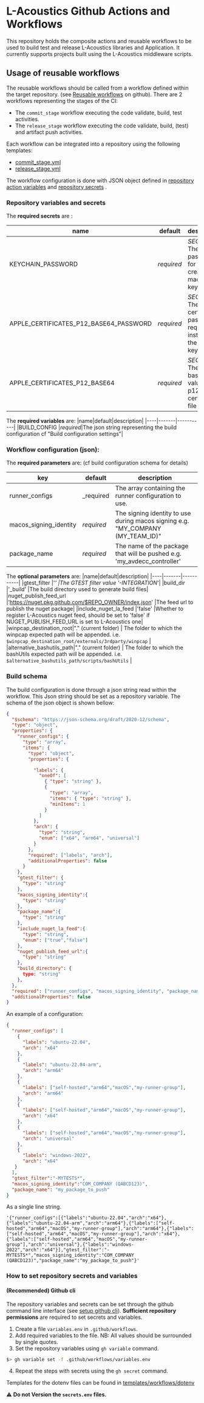 # L-Acoustics Github Actions and Workflows

This repository holds the composite actions and reusable workflows to be used to build test and release L-Acoustics libraries and Application.
It currently supports projects built using the L-Acoustics middleware scripts.

## Usage of reusable workflows

The reusable workflows should be called from a workflow defined within the target repository. (see [Reusable workflows](https://docs.github.com/en/actions/how-tos/reuse-automations/reuse-workflows) on github).
There are 2 workflows representing the stages of the CI:
- The `commit_stage` workflow executing the code validate, build, test activities.
- The `release_stage` workflow executing the code validate, build, (test) and artifact push activities.

Each workflow can be integrated into a repository using the following templates:
- [commit_stage.yml](https://github.com/L-Acoustics/la-mw-gh-action/blob/main/templates/workflows/commit_stage.yml)
- [release_stage.yml](https://github.com/L-Acoustics/la-mw-gh-action/blob/main/templates/workflows/release_stage.yml)

The workflow configuration is done with JSON object defined in [repository action variables](https://docs.github.com/en/actions/how-tos/write-workflows/choose-what-workflows-do/use-variables#defining-configuration-variables-for-multiple-workflows) and [repository secrets](https://docs.github.com/en/actions/concepts/security/secrets?versionId=free-pro-team%40latest&productId=actions) .
### Repository variables and secrets
The **required secrets** are :

|name|default|description|
|----|----------|-----------|
|KEYCHAIN_PASSWORD|_required_|*SECRETS* The password for the created macos keychain|
|APPLE_CERTIFICATES_P12_BASE64_PASSWORD|_required_|*SECRETS* The certificate password required to install it in the keychain|
|APPLE_CERTIFICATES_P12_BASE64|_required_| *SECRETS* The base64 value of the p12 certificate file|

The **required variables** are:
|name|default|description|
|----|-------|-----------|
|BUILD_CONFIG                   |_required_|The json string representing the build configuration cf "Build configuration settings"|

### Workflow configuration (json):
The **required parameters** are:
(cf build configuration schema for details)

|key|default|description|
|----|----------|-----------|
|runner_configs             |_required |The array containing the runner configuration to use.                           |
|macos_signing_identity     |_required_|The signing identity to use during macos signing e.g. "MY_COMPANY (MY_TEAM_ID)" |
|package_name               |_required_|The name of the package that will be pushed e.g. 'my_avdecc_controller'         |

The **optional parameters** are:
|name|default|description|
|----|-------|-----------|
|gtest_filter               |'*'                                                    |The GTEST filter value '-INTEGRATION*'|
|build_dir                  |'_build'                                               |The build directory used to generate build files|
|nuget_publish_feed_url     |'https://nuget.pkg.github.com/$REPO_OWNER/index.json'  |The feed url to publish the nuget package|
|include_nuget_la_feed      |'false'                                                |Whether to register L-Acoustics nuget feed, should be set to 'false' if NUGET_PUBLISH_FEED_URL is set to L-Acoustics one|
|winpcap_destination_root|"." (current folder)                                      | The folder to which the winpcap expected path will be appended. i.e. `$winpcap_destination_root/externals/3rdparty/winpcap` |
|alternative_bashutils_path|"." (current folder)                                    | The folder to which the bashUtils expected path will be appended. i.e. `$alternative_bashutils_path/scripts/bashUtils` |

### Build schema
The build configuration is done through a json string read within the workflow. This Json string should be set as a repository variable.
The schema of the json object is shown bellow:
```json
{
  "$schema": "https://json-schema.org/draft/2020-12/schema",
  "type": "object",
  "properties": {
    "runner_configs": {
      "type": "array",
      "items": {
        "type": "object",
        "properties": {

          "labels": {
            "oneOf": [
              { "type": "string" },
              {
                "type": "array",
                "items": { "type": "string" },
                "minItems": 1
              }
            ]
          },
          "arch": {
            "type": "string",
            "enum": ["x64", "arm64", "universal"]
          }
        },
        "required": ["labels", "arch"],
        "additionalProperties": false
      }
    },
    "gtest_filter": {
      "type": "string"
    },
    "macos_signing_identity":{
      "type": "string"
    },
    "package_name":{
      "type": "string"
    },
    "include_nuget_la_feed":{
      "type": "string",
      "enum": ["true","false"]
    },
    "nuget_publish_feed_url":{
      "type": "string"
    },
    "build_directory": {
      type: "string"
    },
  },
  "required": ["runner_configs", "macos_signing_identity", "package_name"],
  "additionalProperties": false
}
```
An example of a configuration:
```json
{
  "runner_configs": [
    {
      "labels": "ubuntu-22.04",
      "arch": "x64"
    },
    {
      "labels": "ubuntu-22.04-arm",
      "arch": "arm64"
    },
    {
      "labels": ["self-hosted","arm64","macOS","my-runner-group"],
      "arch": "arm64"
    },
    {
      "labels": ["self-hosted","arm64","macOS","my-runner-group"],
      "arch": "x64"
    },
    {
      "labels": ["self-hosted","arm64","macOS","my-runner-group"],
      "arch": "universal"
    },
    {
      "labels": "windows-2022",
      "arch": "x64"
   }
  ],
  "gtest_filter":"-MYTESTS*",
  "macos_signing_identity":"COM_COMPANY (QABCD123)",
  "package_name": "my_package_to_push"
}
```
As a single line string.
```text
'{"runner_configs":[{"labels":"ubuntu-22.04","arch":"x64"},{"labels":"ubuntu-22.04-arm","arch":"arm64"},{"labels":["self-hosted","arm64","macOS","my-runner-group"],"arch":"arm64"},{"labels":["self-hosted","arm64","macOS","my-runner-group"],"arch":"x64"},{"labels":["self-hosted","arm64","macOS","my-runner-group"],"arch":"universal"},{"labels":"windows-2022","arch":"x64"}],"gtest_filter":"-MYTESTS*","macos_signing_identity":"COM_COMPANY (QABCD123)","package_name":"my_package_to_push"}'
```

### How to set repository secrets and variables
#### (Recommended) Github cli
The repository variables and secrets can be set through the github command line interface (see [setup github cli](https://docs.github.com/en/github-cli/github-cli/quickstart)). **Sufficient repository permissions** are required to set secrets and variables.
1. Create a file `variables.env` in `.github/workflows`.
2. Add required variables to the file. NB: All values should be surrounded by single quotes.
3. Set the repository variables using `gh variable` command.
```bash
$> gh variable set -f .github/workflows/variables.env
```
4. Repeat the steps with secrets using the `gh secret` command.

Templates for the dotenv files can be found in [templates/workflows/dotenv](https://github.com/L-Acoustics/la-mw-gh-action/blob/main/templates/workflows/dotenv)

⚠️ **Do not Version the `secrets.env` files.**
